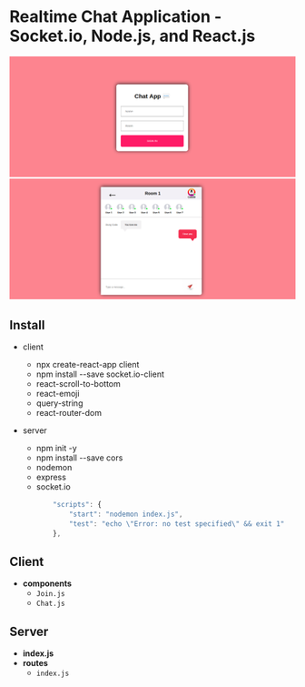 # Realtime Chat Application - Socket.io, Node.js, and React.js
![](./client/src/assets/images/Room.png)
![](./client/src/assets/images/Chat.png)
## Install
- client
    - npx create-react-app client
    - npm install --save socket.io-client
    - react-scroll-to-bottom
    - react-emoji
    - query-string
    - react-router-dom

- server
    - npm init -y
    - npm install --save cors
    - nodemon
    - express
    - socket.io
        ```jsx
            "scripts": {
                "start": "nodemon index.js",
                "test": "echo \"Error: no test specified\" && exit 1"
            },
        ```

## Client

- **components**
    - `Join.js`
    - `Chat.js`



## Server
- **index.js**
- **routes**
    - `index.js`